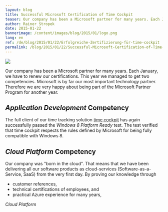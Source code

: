 ```yaml
---
layout: blog
title: Successful Microsoft Certification of Time Cockpit
teaser: Our company has been a Microsoft partner for many years. Each January, we have to renew our certifications. This year we managed to get two competencies.
author: Rainer Stropek
date: 2015-01-22
bannerimage: /content/images/blog/2015/01/logo.png
lang: en
ref: /de/blog/2015/01/22/Erfolgreiche-Zertifizierung-für-time-cockpit
permalink: /blog/2015/01/22/Successful-Microsoft-Certification-of-Time-Cockpit
---
```


<p xmlns="http://www.w3.org/1999/xhtml">
  <img src="{{site.baseurl}}/content/images/blog/2015/01/logo.png" />
</p><p xmlns="http://www.w3.org/1999/xhtml">Our company has been a Microsoft partner for many years. Each January, we have to renew our certifications. This year we managed to get two competencies. Microsoft is by far our most important technology partner. Therefore we are very happy about being part of the Microsoft Partner Program for another year.</p><h2 xmlns="http://www.w3.org/1999/xhtml">
  <em>Application Development</em> Competency</h2><p xmlns="http://www.w3.org/1999/xhtml">The full client of our time tracking solution <a href="http://www.timecockpit.com" target="_blank">time cockpit</a> has again successfully passed the <em>Windows 8 Platform Ready</em> test. The test verified that time cockpit respects the rules defined by Microsoft for being fully compatible with Windows 8.</p><h2 xmlns="http://www.w3.org/1999/xhtml">
  <em>Cloud Platform</em> Competency</h2><p xmlns="http://www.w3.org/1999/xhtml">Our company was "born in the cloud". That means that we have been delivering all our software products as cloud-services (Software-as-a-Service, SaaS) from the very first day. By proving our knowledge through</p><ul xmlns="http://www.w3.org/1999/xhtml">
  <li>customer references,</li>
  <li>technical certifications of employees, and</li>
  <li>practical Azure experience for many years,</li>
</ul><em xmlns="http://www.w3.org/1999/xhtml">Cloud Platform</em>